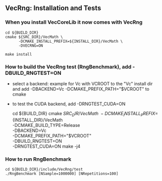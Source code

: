 ## VecRng: Installation and Tests

### When you install VecCoreLib it now comes with VecRng

    cd ${BUILD_DIR}
    cmake ${SRC_DIR}/VecMath \
          -DCMAKE_INSTALL_PREFIX=${INSTALL_DIR}/VecMath \
          -DVECRNG=ON
          
    make install

### How to build the VecRng test (RngBenchmark), add -DBUILD_RNGTEST=ON 
 - select a backend: example for Vc with VCROOT to the "Vc" install dir 
   and add -DBACKEND=Vc -DCMAKE_PREFIX_PATH="$VCROOT" to cmake
 - to test the CUDA backend, add -DRNGTEST_CUDA=ON

    cd ${BUILD_DIR}
    cmake $SRC_DIR/VecMath \
          -DCMAKE_INSTALL_PREFIX=${INSTALL_DIR}/VecMath \
          -DCMAKE_BUILD_TYPE=Release \
	  -DBACKEND=Vc \
          -DCMAKE_PREFIX_PATH="$VCROOT" \
	  -DBUILD_RNGTEST=ON \
	  -DRNGTEST_CUDA=ON
    make -j4

### How to run RngBenchmark

    cd ${BUILD_DIR}/include/VecRng/test
    ./RngBenchmark [NSample=1000000] [NRepetitions=100]
